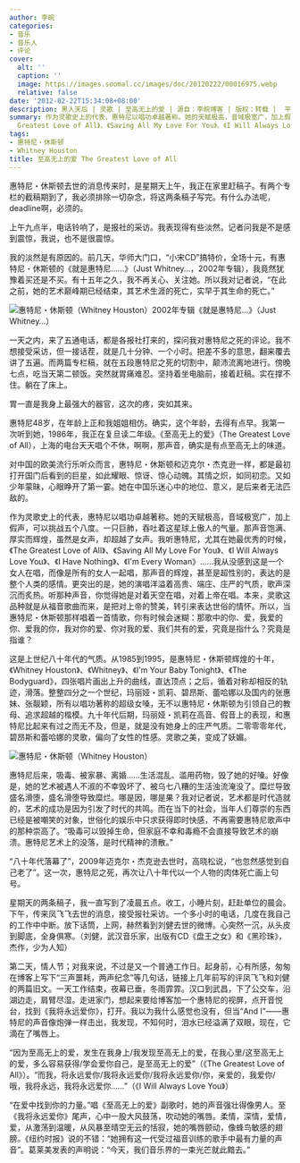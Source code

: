 ```yaml
---
author: 李皖
categories:
- 音乐
- 音乐人
- 评论
cover:
  alt: ''
  caption: ''
  image: https://images.soomal.cc/images/doc/20120222/00016975.webp
  relative: false
date: '2012-02-22T15:34:08+08:00'
description: 黑人天后 | 灵歌 | 至高无上的爱 | 源自：李皖博客 | 版权：转载 |  平均/总评分：08.71/61
summary: 作为灵歌史上的代表，惠特尼以唱功卓越著称。她的天赋极高，音域极宽广，加上假声，可以挑战五个八度。一只巨肺，吞吐着这星球上傲人的气量。那声音饱满、厚实而辉煌，虽然是女声，却超越了女声。我听惠特尼，尤其在她最优秀的时候，《The
  Greatest Love of All》、《Saving All My Love For You》、《I Will Always Love You》……
tags:
- 惠特尼・休斯顿
- Whitney Houston
title: 至高无上的爱 The Greatest Love of All
---
```


惠特尼・休斯顿去世的消息传来时，是星期天上午，我正在家里赶稿子。有两个专栏的截稿期到了，我必须排除一切杂念，将这两条稿子写完。有什么办法呢，deadline啊，必须的。

上午九点半，电话铃响了，是报社的采访。我表现得有些淡然。记者问我是不是感到震惊，我说，也不是很震惊。

我的淡然是有原因的。前几天，华师大门口，“小宋CD”搞特价，全场十元，有惠特尼・休斯顿的《就是惠特尼……》（Just Whitney…，2002年专辑），我竟然犹豫着买还是不买。有十五年之久，我不再关心、关注她。所以我对记者说，“在此之前，她的艺术巅峰期已经结束，其艺术生涯的死亡，实早于其生命的死亡。”

![惠特尼・休斯顿（Whitney Houston）2002年专辑《就是惠特尼…》（Just Whitney…）](https://images.soomal.cc/images/doc/20120222/00016974.webp)





一天之内，来了五通电话，都是各报社打来的，探问我对惠特尼之死的评论。我不想接受采访，但一接话茬，就是几十分钟、一个小时。把差不多的意思，翻来覆去讲了五遍。而两篇专栏稿，就在五段惠特尼之死的切割中，颠沛流离地进行。傍晚七点，吃当天第二顿饭。突然就胃痛难忍。坚持着坐电脑前，接着赶稿。实在撑不住。躺在了床上。

胃一直是我身上最强大的器官，这次的疼，突如其来。

惠特尼48岁，在年龄上正和我姐姐相仿。确实，这个年龄，去得有点早。我第一次听到她，1986年，我正在复旦读二年级。《至高无上的爱》（The Greatest Love of All），上海的电台天天唱个不休，啊啊，那声音，确实是有点至高无上的味道。

对中国的欧美流行乐听众而言，惠特尼・休斯顿和迈克尔・杰克逊一样，都是最初打开国门后看到的巨星，如此耀眼、惊讶、惊心动魄。其情之炽，如同初恋。又如少年蒙昧，心眼睁开了第一霎。她在中国乐迷心中的地位、意义，是后来者无法匹敌的。

作为灵歌史上的代表，惠特尼以唱功卓越著称。她的天赋极高，音域极宽广，加上假声，可以挑战五个八度。一只巨肺，吞吐着这星球上傲人的气量。那声音饱满、厚实而辉煌，虽然是女声，却超越了女声。我听惠特尼，尤其在她最优秀的时候，《The Greatest Love of All》、《Saving All My Love For You》、《I Will Always Love You》、《I Have Nothing》、《I'm Every Woman》……我从没感到这是一个女人在唱，而像是所有的女人一起唱，那声音的辉煌，甚至是超性别的，表达的是整个人类的感情。更突出的是，她的演唱洋溢着高贵、端庄、庄严的气质，歌声深沉而炙热。听那种声音，你觉得她是对着天空在唱，对着上帝在唱。本来，灵歌这品种就是从福音歌曲而来，是把对上帝的赞美，转引来表达世俗的情怀。所以，当惠特尼・休斯顿那样唱着一首情歌，你有时候会迷糊：那歌中的你、爱，我爱的你、爱我的你，我对你的爱、你对我的爱、我们共有的爱，究竟是指什么？究竟是指谁？

这是上世纪八十年代的气质。从1985到1995，是惠特尼・休斯顿辉煌的十年，《Whitney Houston》、《Whitney》、《I'm Your Baby Tonight》、《The Bodyguard》，四张唱片画出上升的曲线，直达顶点；之后，循着对称却相反的轨迹，滑落。整整四分之一个世纪，玛丽娅・凯莉、碧昂斯、蕾哈娜以及国内的张惠妹、张靓颖，所有以唱功著称的超级女嗓，无不以惠特尼・休斯顿为引领自己的教母、追求超越的楷模。九十年代后期，玛丽娅・凯莉在高音、假音上的表现，和惠特尼比起来有过之而无不及，但是，就是没有她身上的庄严气质。二零零零年代，碧昂斯和蕾哈娜的灵歌，偏向了女性的性感。灵歌之美，变成了妖媚。

![惠特尼・休斯顿（Whitney Houston）](https://images.soomal.cc/images/doc/20120222/00016975.webp)





惠特尼后来，吸毒、被家暴、离婚……生活混乱、滥用药物，毁了她的好嗓。好像是，她的艺术被遇人不淑的不幸毁坏了、被乌七八糟的生活浊流淹没了。糜烂导致盛名滑堕，盛名滑堕导致糜烂。哪是因，哪是果？我对记者说，艺术都是时代造就的，艺术的成功是因为引发了时代的共鸣。而在当下的社会，当年人们尊崇的东西已经是被嘲笑的对象，世俗化的娱乐中只求获得即时快感，不再需要惠特尼歌声中的那种崇高了。“吸毒可以毁掉生命，但家庭不幸和毒瘾不会直接导致艺术的崩溃。惠特尼艺术上的没落，是时代精神的溃散。”

“八十年代落幕了”，2009年迈克尔・杰克逊去世时，高晓松说，“也忽然感觉到自己老了”。这一次，惠特尼之死，再次让八十年代以一个人物的肉体死亡画上句号。

星期天的两条稿子，我一直写到了凌晨五点。收工，小睡片刻，赶赴单位的晨会。下午，传来凤飞飞去世的消息，接受报社采访。一个多小时的电话，几度在我自己的工作中中断。放下话筒，上网，赫然看到刘健去世的微博。心突然一沉，从头皮到脚底，全身俱寒。（刘健，武汉音乐家，出版有CD《盘王之女》和《黑珍珠》，杰作，少为人知）

第二天，情人节；对我来说，不过是又一个普通工作日。起身前，心有所感，匆匆在博客上写下“三声噩耗，两声纪念”等几句话，链接上几年前写的评凤飞飞和刘健的两篇旧文。一天工作结束，夜幕已垂，冬雨霏霏。汉口到武昌，下了公交车，沿湖边走，肩臂尽湿。走进家门，想起来要给博客加一个惠特尼的视屏，点开音悦台，找到《我将永远爱你》，打开。我以为我什么感觉也没有，但当“And I”――惠特尼的声音像炮弹一样击出，我发现，不知何时，泪水已经溢满了双眼，现在，它滴在了嘴唇上。

“因为至高无上的爱，发生在我身上/我发现至高无上的爱，在我心里/这至高无上的爱，多么容易获得/学会爱你自己，是至高无上的爱”（《The Greatest Love of All》）。“而我，将永远爱你/我将永远爱你/我将永远爱你/你，亲爱的，我爱你/哦，我将永远，我将永远爱你……”（《I Will Always Love You》）

“在爱中找到你的力量。”唱《至高无上的爱》副歌时，她的声音强壮得像男人。至《我将永远爱你》尾声，心中一股大风鼓荡，吹动她的嘴唇。柔情，深情，爱情，爱，从激荡到温暖，从风暴至晴空无云的恬寂，她的嘴唇颤动，像蜂鸟敏感的翅膀。《纽约时报》说的不错：“她拥有这一代受过福音训练的歌手中最有力量的声音”。葛莱美发表的声明说：“今天，我们音乐界的一束光芒就此黯去。”